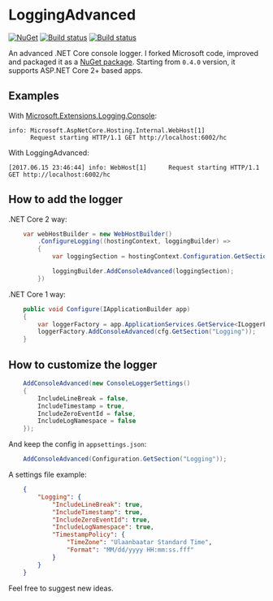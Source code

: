 # LoggingAdvanced
[![NuGet](http://img.shields.io/nuget/v/LoggingAdvanced.Console.svg)](https://www.nuget.org/packages/LoggingAdvanced.Console/)
[![Build status](https://ci.appveyor.com/api/projects/status/github/ilya-chumakov/LoggingAdvanced?branch=master&svg=true&retina=true&passingText=master%20-%20OK&failingText=master%20-%20FAIL)](https://ci.appveyor.com/project/chumakov-ilya/LoggingAdvanced)
[![Build status](https://ci.appveyor.com/api/projects/status/github/ilya-chumakov/LoggingAdvanced?branch=develop&svg=true&retina=true&passingText=develop%20-%20OK&failingText=develop%20-%20FAIL)](https://ci.appveyor.com/project/chumakov-ilya/LoggingAdvanced)

An advanced .NET Core console logger. I forked Microsoft code, improved and packaged it as a [NuGet package](https://www.nuget.org/packages/LoggingAdvanced.Console/). Starting from `0.4.0` version, it supports ASP.NET Core 2+ based apps.

## Examples
With [Microsoft.Extensions.Logging.Console](https://github.com/aspnet/Logging):

    info: Microsoft.AspNetCore.Hosting.Internal.WebHost[1]
          Request starting HTTP/1.1 GET http://localhost:6002/hc      
    
With LoggingAdvanced:

    [2017.06.15 23:46:44] info: WebHost[1]      Request starting HTTP/1.1 GET http://localhost:6002/hc

## How to add the logger
.NET Core 2 way:

```cs
    var webHostBuilder = new WebHostBuilder()
        .ConfigureLogging((hostingContext, loggingBuilder) =>
        {
            var loggingSection = hostingContext.Configuration.GetSection("Logging");

            loggingBuilder.AddConsoleAdvanced(loggingSection);
        })
```
.NET Core 1 way:

```cs
    public void Configure(IApplicationBuilder app)
    {
        var loggerFactory = app.ApplicationServices.GetService<ILoggerFactory>();
        loggerFactory.AddConsoleAdvanced(cfg.GetSection("Logging"));
    }
```    
## How to customize the logger
```cs
    AddConsoleAdvanced(new ConsoleLoggerSettings()
    {
        IncludeLineBreak = false,
        IncludeTimestamp = true,
        IncludeZeroEventId = false,
        IncludeLogNamespace = false
    });
```    
And keep the config in `appsettings.json`:
```cs
    AddConsoleAdvanced(Configuration.GetSection("Logging"));
```
A settings file example:
```json
    {
        "Logging": {
            "IncludeLineBreak": true,
            "IncludeTimestamp": true,
            "IncludeZeroEventId": true,
            "IncludeLogNamespace": true,
            "TimestampPolicy": {
                "TimeZone": "Ulaanbaatar Standard Time",
                "Format": "MM/dd/yyyy HH:mm:ss.fff"
            }
        }
    }
```
Feel free to suggest new ideas.
